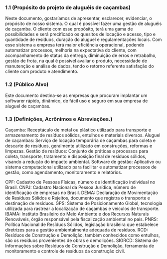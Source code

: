 ### 1.1 (Propósito do projeto de aluguéis de caçambas)
Neste documento, gostaríamos de apresentar, esclarecer, evidenciar, o propósito de nosso sistema.
O qual é possível fazer uma gestão de aluguéis de caçamba.
O cliente com esse propósito, terá uma gama de possibilidades e será precificado os quesitos de locação e acesso,
tipo e quantidade de resíduos, duração do aluguel e regulamentações locais. 
Com esse sistema a empresa terá maior eficiência operacional, podendo automatizar processos, melhoria na expectativa do cliente,
com acompanhamento de status da entrega, diminuição de erros e retrabalho, gestão de frota, na qual é possível avaliar o produto,
necessidade de manutenção e análise de dados, tendo o retorno referente satisfação do cliente com produto e atendimento.

### 1.2 (Público Alvo)

Este documento destina-se as empresas que procuram implantar um softwarer rápido, dinâmico, de fácil uso e seguro em sua empresa de aluguel de  caçambas. 

### 1.3 (Definições, Acrônimos e Abreviações.)

Caçamba: Receptáculo de metal ou plástico utilizado para transporte e armazenamento de resíduos sólidos, entulhos e materiais diversos.
Aluguel de caçambas: Serviço de locação temporária de caçambas para coleta e descarte de resíduos, geralmente utilizado em construções, reformas e limpezas.
Gestão de resíduos: Conjunto de práticas e processos para coleta, transporte, tratamento e disposição final de resíduos sólidos, visando a redução do impacto ambiental.
Software de gestão: Aplicativo ou sistema computacional utilizado para facilitar e automatizar processos de gestão, como agendamento, monitoramento e relatórios.

CPF: Cadastro de Pessoas Físicas, número de identificação individual no Brasil.
CNPJ: Cadastro Nacional da Pessoa Jurídica, número de identificação de empresas no Brasil.
DEMA: Declaração de Movimentação de Resíduos Sólidos e Rejeitos, documento que registra o transporte e destinação de resíduos.
GPS: Sistema de Posicionamento Global, tecnologia utilizada para rastrear a localização de caçambas e veículos de transporte.
IBAMA: Instituto Brasileiro do Meio Ambiente e dos Recursos Naturais Renováveis, órgão responsável pela fiscalização ambiental no país.
PNRS: Política Nacional de Resíduos Sólidos, legislação brasileira que estabelece diretrizes para a gestão ambientalmente adequada de resíduos.
RCD: Resíduos de Construção e Demolição, também conhecidos como entulhos, são os resíduos provenientes de obras e demolições.
SIGRCD: Sistema de Informações sobre Resíduos de Construção e Demolição, ferramenta de monitoramento e controle de resíduos da construção civil.